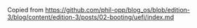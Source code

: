 Copied from https://github.com/phil-opp/blog_os/blob/edition-3/blog/content/edition-3/posts/02-booting/uefi/index.md